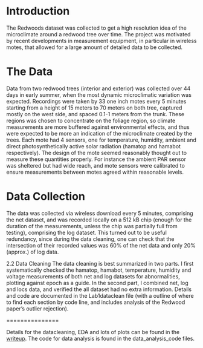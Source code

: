 Introduction
==============

The Redwoods dataset was collected to get a high resolution idea of the microclimate around a redwood tree over time. The
project was motivated by recent developments in measurement equipment, in particular in wireless motes, that allowed for
a large amount of detailed data to be collected.

The Data
==============

Data from two redwood trees (interior and exterior) was collected over 44 days in early summer, when the most dynamic
microclimatic variation was expected. Recordings were taken by 33 one inch motes every 5 minutes starting from a height
of 15 meters to 70 meters on both tree, captured mostly on the west side, and spaced 0.1-1 meters from the trunk. These
regions was chosen to concentrate on the foliage region, so climate measurements are more buffered against environmental
effects, and thus were expected to be more an indication of the microclimate created by the trees.
Each mote had 4 sensors, one for temperature, humidity, ambient and direct photosynthetically active solar radiation (hamatop
and hamabot respectively). The design of the mote seemed reasonably thought out to measure these quantities properly.
For instance the ambient PAR sensor was sheltered but had wide reach, and mote sensors were calibrated to ensure measurements
between motes agreed within reasonable levels.

Data Collection
==============

The data was collected via wireless download every 5 minutes, comprising the net dataset, and was recorded locally on a 512
kB chip (enough for the duration of the measurements, unless the chip was partially full from testing), comprising the log
dataset. This turned out to be useful redundancy, since during the data cleaning, one can check that the intersection of their
recorded values was 60% of the net data and only 20% (approx.) of log data.


2.2 Data Cleaning
The data cleaning is best summarized in two parts. I first systematically checked the hamatop, hamabot, temperature,
humidity and voltage measurements of both net and log datasets for abnormalities, plotting against epoch as a guide. In the
second part, I combined net, log and locs data, and verified the all dataset had no extra information. Details and code are
documented in the Lab1dataclean file (with a outline of where to find each section by code line, and includes analysis of the
Redwood paper’s outlier rejection). 

===============

Details for the datacleaning, EDA and lots of plots can be found in the [writeup](writeup.md). The code for data analysis is found in the data_analysis_code files.   
